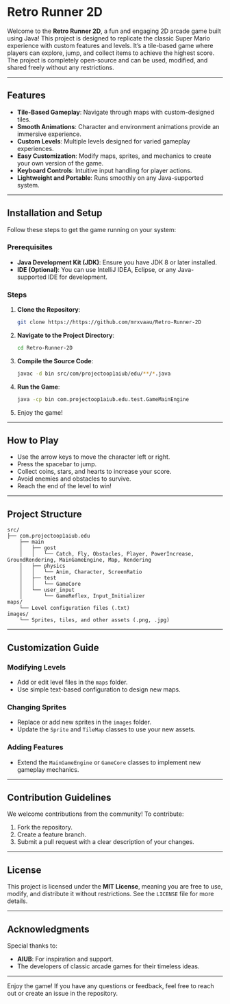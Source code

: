 # Retro Runner 2D

Welcome to the **Retro Runner 2D**, a fun and engaging 2D arcade game built using Java! This project is designed to replicate the classic Super Mario experience with custom features and levels. It’s a tile-based game where players can explore, jump, and collect items to achieve the highest score. The project is completely open-source and can be used, modified, and shared freely without any restrictions.

---

## Features

- **Tile-Based Gameplay**: Navigate through maps with custom-designed tiles.
- **Smooth Animations**: Character and environment animations provide an immersive experience.
- **Custom Levels**: Multiple levels designed for varied gameplay experiences.
- **Easy Customization**: Modify maps, sprites, and mechanics to create your own version of the game.
- **Keyboard Controls**: Intuitive input handling for player actions.
- **Lightweight and Portable**: Runs smoothly on any Java-supported system.

---

## Installation and Setup

Follow these steps to get the game running on your system:

### Prerequisites
- **Java Development Kit (JDK)**: Ensure you have JDK 8 or later installed.
- **IDE (Optional)**: You can use IntelliJ IDEA, Eclipse, or any Java-supported IDE for development.

### Steps
1. **Clone the Repository**:
   ```bash
   git clone https://https://github.com/mrxvaau/Retro-Runner-2D
   ```

2. **Navigate to the Project Directory**:
   ```bash
   cd Retro-Runner-2D
   ```

3. **Compile the Source Code**:
   ```bash
   javac -d bin src/com/projectoop1aiub/edu/**/*.java
   ```

4. **Run the Game**:
   ```bash
   java -cp bin com.projectoop1aiub.edu.test.GameMainEngine
   ```

5. Enjoy the game!

---

## How to Play

- Use the arrow keys to move the character left or right.
- Press the spacebar to jump.
- Collect coins, stars, and hearts to increase your score.
- Avoid enemies and obstacles to survive.
- Reach the end of the level to win!

---

## Project Structure

```
src/
├── com.projectoop1aiub.edu
    ├── main
    │   ├── gost
    │   │   └── Catch, Fly, Obstacles, Player, PowerIncrease, GroundRendering, MainGameEngine, Map, Rendering
    │   ├── physics
    │   │   └── Anim, Character, ScreenRatio
    │   ├── test
    │   │   └── GameCore
    │   └── user_input
    │       └── GameReflex, Input_Initializer
maps/
    └── Level configuration files (.txt)
images/
    └── Sprites, tiles, and other assets (.png, .jpg)
```

---

## Customization Guide

### Modifying Levels
- Add or edit level files in the `maps` folder.
- Use simple text-based configuration to design new maps.

### Changing Sprites
- Replace or add new sprites in the `images` folder.
- Update the `Sprite` and `TileMap` classes to use your new assets.

### Adding Features
- Extend the `MainGameEngine` or `GameCore` classes to implement new gameplay mechanics.

---

## Contribution Guidelines

We welcome contributions from the community! To contribute:
1. Fork the repository.
2. Create a feature branch.
3. Submit a pull request with a clear description of your changes.

---

## License

This project is licensed under the **MIT License**, meaning you are free to use, modify, and distribute it without restrictions. See the `LICENSE` file for more details.

---

## Acknowledgments

Special thanks to:
- **AIUB**: For inspiration and support.
- The developers of classic arcade games for their timeless ideas.

---

Enjoy the game! If you have any questions or feedback, feel free to reach out or create an issue in the repository.

